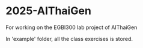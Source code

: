 # 2025-AIThaiGen
For working on the EGBI300 lab project of AIThaiGen

In 'example' folder, all the class exercises is stored.
